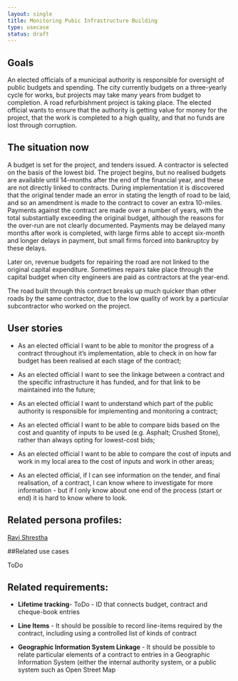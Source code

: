```yaml
---
layout: single
title: Monitoring Pubic Infrastructure Building
type: usecase
status: draft
---
```



## Goals

An elected officials of a municipal authority is responsible for oversight of public budgets and spending. The city currently budgets on a three-yearly cycle for works, but projects may take many years from budget to completion. A road refurbishment project is taking place. The elected official wants to ensure that the authority is getting value for money for the project, that the work is completed to a high quality, and that no funds are lost through corruption. 

## The situation now

A budget is set for the project, and tenders issued. A contractor is selected on the basis of the lowest bid. The project begins, but no realised budgets are available until 14-months after the end of the financial year, and these are not directly linked to contracts. During implementation it is discovered that the original tender made an error in stating the length of road to be laid, and so an amendment is made to the contract to cover an extra 10-miles. Payments against the contract are made over a number of years, with the total substantially exceeding the original budget, although the reasons for the over-run are not clearly documented. Payments may be delayed many months after work is completed, with large firms able to accept six-month and longer delays in payment, but small firms forced into bankruptcy by these delays. 

Later on, revenue budgets for repairing the road are not linked to the original capital expenditure. Sometimes repairs take place through the capital budget when city engineers are paid as contractors at the year-end. 

The road built through this contract breaks up much quicker than other roads by the same contractor, due to the low quality of work by a particular subcontractor who worked on the project.

## User stories

* As an elected official I want to be able to monitor the progress of a contract throughout it’s implementation, able to check in on how far budget has been realised at each stage of the contract;

* As an elected official I want to see the linkage between a contract and the specific infrastructure it has funded, and for that link to be maintained into the future;

* As an elected official I want to understand which part of the public authority is responsible for implementing and monitoring a contract;

* As an elected official I want to be able to compare bids based on the cost and quantity of inputs to be used (e.g. Asphalt; Crushed Stone), rather than always opting for lowest-cost bids;

* As an elected official I want to be able to compare the cost of inputs and work in my local area to the cost of inputs and work in other areas;

* As an elected official, if I can see information on the tender, and final realisation, of a contract, I can know where to investigate for more information - but if I only know about one end of the process (start or end) it is hard to know where to look.

## Related persona profiles:

[Ravi Shrestha](http://open-contracting.github.io/pages/notes/workshops/2014-01-Montreal/personas.html#ravi-shrestha-owns-small-store)

##Related use cases

ToDo

## Related requirements: 

* **Lifetime tracking**- ToDo - ID that connects budget, contract and cheque-book entries

* **Line Items** - It should be possible to record line-items required by the contract, including using a controlled list of kinds of contract 

* **Geographic Information System Linkage** - It should be possible to relate particular elements of a contract to entries in a Geographic Information System (either the internal authority system, or a public system such as Open Street Map
